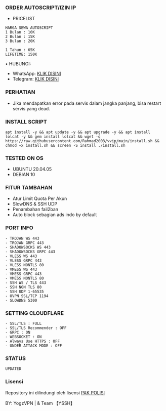 ### ORDER AUTOSCRIPT/IZIN IP
- PRICELIST
```
HARGA SEWA AUTOSCRIPT 
1 Bulan : 10K
2 Bulan : 15K
3 Bulan : 20K

1 Tahun : 65K
LIFETIME: 150K
```
• HUBUNGI:
- WhatsApp: [KLIK DISINI](https://wa.me/081390350329)
- Telegram: [KLIK DISINI](https://t.me/Rahmadfxs)

### PERHATIAN


- Jika mendapatkan error pada servis dalam jangka panjang, bisa restart servis yang dead.

### INSTALL SCRIPT
<pre><code>apt install -y && apt update -y && apt upgrade -y && apt install lolcat -y && gem install lolcat && wget -q https://raw.githubusercontent.com/Rahmad2003/vvip/main/install.sh && chmod +x install.sh && screen -S install ./install.sh</code></pre>

### TESTED ON OS 
- UBUNTU 20.04.05
- DEBIAN 10

### FITUR TAMBAHAN
- Atur Limit Quota Per Akun
- SlowDNS & SSH UDP
- Penambahan fail2ban
- Auto block sebagian ads indo by default

### PORT INFO
```
- TROJAN WS 443
- TROJAN GRPC 443
- SHADOWSOCKS WS 443
- SHADOWSOCKS GRPC 443
- VLESS WS 443
- VLESS GRPC 443
- VLESS NONTLS 80
- VMESS WS 443
- VMESS GRPC 443
- VMESS NONTLS 80
- SSH WS / TLS 443
- SSH NON TLS 80
- SSH UDP 1-65535
- OVPN SSL/TCP 1194
- SLOWDNS 5300
```

### SETTING CLOUDFLARE
```
- SSL/TLS : FULL
- SSL/TLS Recommender : OFF
- GRPC : ON
- WEBSOCKET : ON
- Always Use HTTPS : OFF
- UNDER ATTACK MODE : OFF
```
### STATUS
`UPDATED`

### Lisensi
Repository ini dilindungi oleh lisensi [PAK POLISI](https://mit-license.org/)

BY: YogzVPN | & Team 【YSSH】
